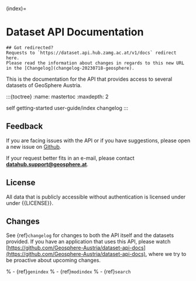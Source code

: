 (index)=
# Dataset API Documentation

```{attention}
## Got redirected?
Requests to `https://dataset.api.hub.zamg.ac.at/v1/docs` redirect here.
Please read the information about changes in regards to this new URL in the [Changelog](changelog-20230718-geosphere).
```

This is the documentation for the API that provides access to several datasets of GeoSphere Austria.

:::{toctree}
:name: mastertoc
:maxdepth: 2

self
getting-started
user-guide/index
changelog
:::

## Feedback

If you are facing issues with the API or if you have suggestions, please open a new issue on
[Github](https://github.com/Geosphere-Austria/dataset-api-docs).

If your request better fits in an e-mail, please contact **[datahub.support@geosphere.at](mailto:datahub.support@geosphere.at)**.

## License

All data that is publicly accessible without authentication is licensed under under {{LICENSE}}.

## Changes

See {ref}`changelog` for changes to both the API itself and the datasets provided. 
If you have an application that uses this API, please watch 
[https://github.com/Geosphere-Austria/dataset-api-docs](https://github.com/Geosphere-Austria/dataset-api-docs),
where we try to be proactive about upcoming changes.

% - {ref}`genindex`
% - {ref}`modindex`
% - {ref}`search`
